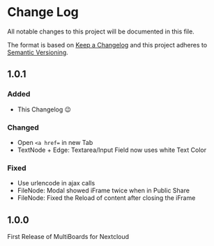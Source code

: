 # Change Log
All notable changes to this project will be documented in this file.

The format is based on [Keep a Changelog](http://keepachangelog.com/)
and this project adheres to [Semantic Versioning](http://semver.org/).

## 1.0.1

### Added

- This Changelog 😉

### Changed

- Open `<a href=` in new Tab
- TextNode + Edge: Textarea/Input Field now uses white Text Color

### Fixed

- Use urlencode in ajax calls
- FileNode: Modal showed iFrame twice when in Public Share
- FileNode: Fixed the Reload of content after closing the iFrame

## 1.0.0

First Release of MultiBoards for Nextcloud